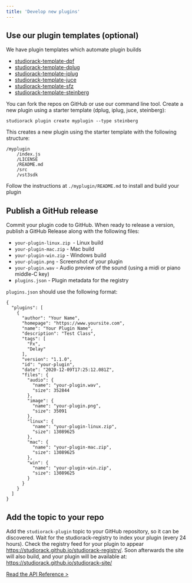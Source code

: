```yaml
---
title: 'Develop new plugins'
---
```


## Use our plugin templates (optional)

We have plugin templates which automate plugin builds

- [studiorack-template-dpf](https://github.com/studiorack/studiorack-template-dpf)
- [studiorack-template-dplug](https://github.com/studiorack/studiorack-template-dplug)
- [studiorack-template-iplug](https://github.com/studiorack/studiorack-template-iplug)
- [studiorack-template-juce](https://github.com/studiorack/studiorack-template-juce)
- [studiorack-template-sfz](https://github.com/studiorack/studiorack-template-sfz)
- [studiorack-template-steinberg](https://github.com/studiorack/studiorack-template-steinberg)

You can fork the repos on GitHub or use our command line tool. Create a new plugin using a starter template (dplug, iplug, juce, steinberg):

    studiorack plugin create myplugin --type steinberg

This creates a new plugin using the starter template with the following structure:

    /myplugin
        /index.js
        /LICENSE
        /README.md
        /src
        /vst3sdk

Follow the instructions at `./myplugin/README.md` to install and build your plugin

## Publish a GitHub release

Commit your plugin code to GitHub. When ready to release a version, publish a GitHub Release along with the following files:

- `your-plugin-linux.zip `- Linux build
- `your-plugin-mac.zip` - Mac build
- `your-plugin-win.zip` - Windows build
- `your-plugin.png` - Screenshot of your plugin
- `your-plugin.wav` - Audio preview of the sound (using a midi or piano middle-C key)
- `plugins.json` - Plugin metadata for the registry

`plugins.json` should use the following format:

    {
      "plugins": [
        {
          "author": "Your Name",
          "homepage": "https://www.yoursite.com",
          "name": "Your Plugin Name",
          "description": "Test Class",
          "tags": [
            "Fx",
            "Delay"
          ],
          "version": "1.1.0",
          "id": "your-plugin",
          "date": "2020-12-09T17:25:12.081Z",
          "files": {
            "audio": {
              "name": "your-plugin.wav",
              "size": 352844
            },
            "image": {
              "name": "your-plugin.png",
              "size": 35091
            },
            "linux": {
              "name": "your-plugin-linux.zip",
              "size": 13089625
            },
            "mac": {
              "name": "your-plugin-mac.zip",
              "size": 13089625
            },
            "win": {
              "name": "your-plugin-win.zip",
              "size": 13089625
            }
          }
        }
      ]
    }

## Add the topic to your repo

Add the `studiorack-plugin` topic to your GitHub repository, so it can be discovered. Wait for the studiorack-registry to index your plugin (every 24 hours). Check the registry feed for your plugin to appear https://studiorack.github.io/studiorack-registry/. Soon afterwards the site will also build, and your plugin will be available at: https://studiorack.github.io/studiorack-site/

[Read the API Reference &gt;](/docs/06-command-line)
